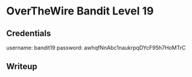 # OverTheWire Bandit Level 19

## Credentials
username: bandit19
password: awhqfNnAbc1naukrpqDYcF95h7HoMTrC

## Writeup
